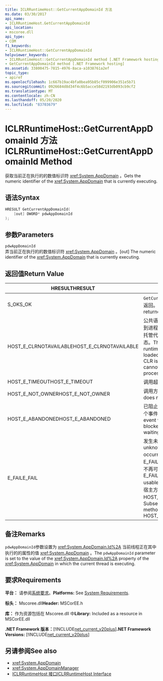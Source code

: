 ```yaml
---
title: ICLRRuntimeHost::GetCurrentAppDomainId 方法
ms.date: 03/30/2017
api_name:
- ICLRRuntimeHost.GetCurrentAppDomainId
api_location:
- mscoree.dll
api_type:
- COM
f1_keywords:
- ICLRRuntimeHost::GetCurrentAppDomainId
helpviewer_keywords:
- ICLRRuntimeHost::GetCurrentAppDomainId method [.NET Framework hosting]
- GetCurrentAppDomainId method [.NET Framework hosting]
ms.assetid: 33800475-7815-4976-8aca-a1038761a2ef
topic_type:
- apiref
ms.openlocfilehash: 1c667b19ac4bfa0bea95b85cf099906e351e5b71
ms.sourcegitcommit: 0926684d8d34f4c6b5acce58d2193db093cb9cf2
ms.translationtype: MT
ms.contentlocale: zh-CN
ms.lasthandoff: 05/20/2020
ms.locfileid: "83703679"
---
```

# <a name="iclrruntimehostgetcurrentappdomainid-method"></a><span data-ttu-id="c41a5-102">ICLRRuntimeHost::GetCurrentAppDomainId 方法</span><span class="sxs-lookup"><span data-stu-id="c41a5-102">ICLRRuntimeHost::GetCurrentAppDomainId Method</span></span>
<span data-ttu-id="c41a5-103">获取当前正在执行的的数值标识符 <xref:System.AppDomain> 。</span><span class="sxs-lookup"><span data-stu-id="c41a5-103">Gets the numeric identifier of the <xref:System.AppDomain> that is currently executing.</span></span>  
  
## <a name="syntax"></a><span data-ttu-id="c41a5-104">语法</span><span class="sxs-lookup"><span data-stu-id="c41a5-104">Syntax</span></span>  
  
```cpp  
HRESULT GetCurrentAppDomainId(  
    [out] DWORD* pdwAppDomainId  
);  
```  
  
## <a name="parameters"></a><span data-ttu-id="c41a5-105">参数</span><span class="sxs-lookup"><span data-stu-id="c41a5-105">Parameters</span></span>  
 `pdwAppDomainId`  
 <span data-ttu-id="c41a5-106">弄当前正在执行的的数值标识符 <xref:System.AppDomain> 。</span><span class="sxs-lookup"><span data-stu-id="c41a5-106">[out] The numeric identifier of the <xref:System.AppDomain> that is currently executing.</span></span>  
  
## <a name="return-value"></a><span data-ttu-id="c41a5-107">返回值</span><span class="sxs-lookup"><span data-stu-id="c41a5-107">Return Value</span></span>  
  
|<span data-ttu-id="c41a5-108">HRESULT</span><span class="sxs-lookup"><span data-stu-id="c41a5-108">HRESULT</span></span>|<span data-ttu-id="c41a5-109">说明</span><span class="sxs-lookup"><span data-stu-id="c41a5-109">Description</span></span>|  
|-------------|-----------------|  
|<span data-ttu-id="c41a5-110">S_OK</span><span class="sxs-lookup"><span data-stu-id="c41a5-110">S_OK</span></span>|<span data-ttu-id="c41a5-111">`GetCurrentAppDomainId`已成功返回。</span><span class="sxs-lookup"><span data-stu-id="c41a5-111">`GetCurrentAppDomainId` returned successfully.</span></span>|  
|<span data-ttu-id="c41a5-112">HOST_E_CLRNOTAVAILABLE</span><span class="sxs-lookup"><span data-stu-id="c41a5-112">HOST_E_CLRNOTAVAILABLE</span></span>|<span data-ttu-id="c41a5-113">公共语言运行时（CLR）未加载到进程中，或 CLR 处于无法运行托管代码或成功处理调用的状态。</span><span class="sxs-lookup"><span data-stu-id="c41a5-113">The common language runtime (CLR) has not been loaded into a process, or the CLR is in a state in which it cannot run managed code or process the call successfully.</span></span>|  
|<span data-ttu-id="c41a5-114">HOST_E_TIMEOUT</span><span class="sxs-lookup"><span data-stu-id="c41a5-114">HOST_E_TIMEOUT</span></span>|<span data-ttu-id="c41a5-115">调用超时。</span><span class="sxs-lookup"><span data-stu-id="c41a5-115">The call timed out.</span></span>|  
|<span data-ttu-id="c41a5-116">HOST_E_NOT_OWNER</span><span class="sxs-lookup"><span data-stu-id="c41a5-116">HOST_E_NOT_OWNER</span></span>|<span data-ttu-id="c41a5-117">调用方不拥有该锁。</span><span class="sxs-lookup"><span data-stu-id="c41a5-117">The caller does not own the lock.</span></span>|  
|<span data-ttu-id="c41a5-118">HOST_E_ABANDONED</span><span class="sxs-lookup"><span data-stu-id="c41a5-118">HOST_E_ABANDONED</span></span>|<span data-ttu-id="c41a5-119">已阻止的线程或纤程正在等待某个事件时，该事件被取消。</span><span class="sxs-lookup"><span data-stu-id="c41a5-119">An event was canceled while a blocked thread or fiber was waiting on it.</span></span>|  
|<span data-ttu-id="c41a5-120">E_FAIL</span><span class="sxs-lookup"><span data-stu-id="c41a5-120">E_FAIL</span></span>|<span data-ttu-id="c41a5-121">发生未知的灾难性故障。</span><span class="sxs-lookup"><span data-stu-id="c41a5-121">An unknown catastrophic failure occurred.</span></span> <span data-ttu-id="c41a5-122">如果方法返回 E_FAIL，则 CLR 在该进程内将不再可用。</span><span class="sxs-lookup"><span data-stu-id="c41a5-122">If a method returns E_FAIL, the CLR is no longer usable within the process.</span></span> <span data-ttu-id="c41a5-123">对宿主方法的后续调用会返回 HOST_E_CLRNOTAVAILABLE。</span><span class="sxs-lookup"><span data-stu-id="c41a5-123">Subsequent calls to hosting methods return HOST_E_CLRNOTAVAILABLE.</span></span>|  
  
## <a name="remarks"></a><span data-ttu-id="c41a5-124">备注</span><span class="sxs-lookup"><span data-stu-id="c41a5-124">Remarks</span></span>  
 <span data-ttu-id="c41a5-125">`pdwAppDomainId`参数设置为 <xref:System.AppDomain.Id%2A> 当前线程正在其中执行的的属性的值 <xref:System.AppDomain> 。</span><span class="sxs-lookup"><span data-stu-id="c41a5-125">The `pdwAppDomainId` parameter is set to the value of the <xref:System.AppDomain.Id%2A> property of the <xref:System.AppDomain> in which the current thread is executing.</span></span>  
  
## <a name="requirements"></a><span data-ttu-id="c41a5-126">要求</span><span class="sxs-lookup"><span data-stu-id="c41a5-126">Requirements</span></span>  
 <span data-ttu-id="c41a5-127">**平台：** 请参阅[系统要求](../../get-started/system-requirements.md)。</span><span class="sxs-lookup"><span data-stu-id="c41a5-127">**Platforms:** See [System Requirements](../../get-started/system-requirements.md).</span></span>  
  
 <span data-ttu-id="c41a5-128">**标头：** Mscoree.dll</span><span class="sxs-lookup"><span data-stu-id="c41a5-128">**Header:** MSCorEE.h</span></span>  
  
 <span data-ttu-id="c41a5-129">**库：** 作为资源包括在 Mscoree.dll 中</span><span class="sxs-lookup"><span data-stu-id="c41a5-129">**Library:** Included as a resource in MSCorEE.dll</span></span>  
  
 <span data-ttu-id="c41a5-130">**.NET Framework 版本：**[!INCLUDE[net_current_v20plus](../../../../includes/net-current-v20plus-md.md)]</span><span class="sxs-lookup"><span data-stu-id="c41a5-130">**.NET Framework Versions:** [!INCLUDE[net_current_v20plus](../../../../includes/net-current-v20plus-md.md)]</span></span>  
  
## <a name="see-also"></a><span data-ttu-id="c41a5-131">另请参阅</span><span class="sxs-lookup"><span data-stu-id="c41a5-131">See also</span></span>

- <xref:System.AppDomain>
- <xref:System.AppDomainManager>
- [<span data-ttu-id="c41a5-132">ICLRRuntimeHost 接口</span><span class="sxs-lookup"><span data-stu-id="c41a5-132">ICLRRuntimeHost Interface</span></span>](iclrruntimehost-interface.md)
